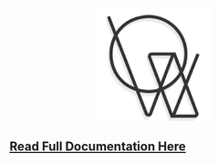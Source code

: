 <p align="center">
  <img width="200" src="Docs/logo@0.5x.png" />
  <br> 
</p>

## [Read Full Documentation Here](https://github.com/CyR1en/Voxx/blob/master/Docs/Final.md)
